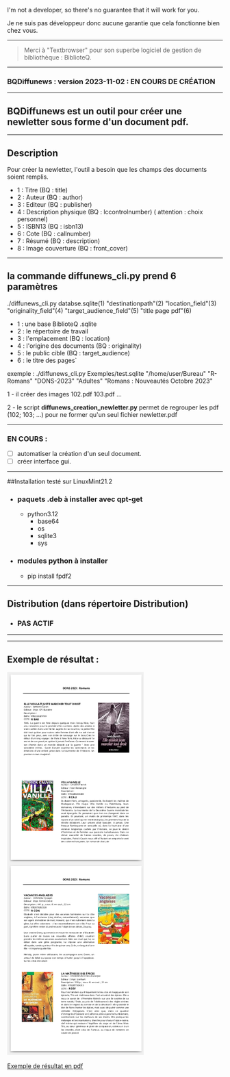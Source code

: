 I'm not a developer, so there's no guarantee that it will work for you.

Je ne suis pas développeur donc aucune garantie que cela fonctionne bien chez vous.

------------------------------------------------------------
> Merci à "Textbrowser" pour son superbe logiciel de gestion de bibliothèque : BiblioteQ.
------------------------------------------------------------
### BQDiffunews : version 2023-11-02 : EN COURS DE CRÉATION ###
------------------------------------------------------------
## BQDiffunews est un outil pour créer une newletter sous forme d'un document pdf.
------------------------------------------------------------
## Description
Pour créer la newletter, l'outil a besoin que les champs des documents soient remplis.

* 1 : Titre (BQ : title)
* 2 : Auteur (BQ : author)
* 3 : Editeur (BQ : publisher)
* 4 : Description physique (BQ : lccontrolnumber)  ( attention : choix personnel)
* 5 : ISBN13 (BQ : isbn13)
* 6 : Cote (BQ : callnumber)
* 7 : Résumé (BQ : description)
* 8 : Image couverture (BQ : front_cover)

------------------------------------------------------------

## la commande diffunews_cli.py prend 6 paramètres
./diffunews_cli.py databse.sqlite(1) "destinationpath"(2) "location_field"(3) "originality_field"(4) "target_audience_field"(5) "title page pdf"(6)

*  1 : une base BiblioteQ .sqlite
*  2 : le répertoire de travail
*  3 : l'emplacement (BQ : location)
*  4 : l'origine des documents  (BQ : originality)
*  5 : le public cible (BQ : target_audience)
*  6 : le titre des pages`

exemple :
./diffunews_cli.py Exemples/test.sqlite "/home/user/Bureau" "R-Romans" "DONS-2023" "Adultes" "Romans : Nouveautés Octobre 2023"

1 - il créer des images 102.pdf 103.pdf ...

2 - le script **diffunews_creation_newletter.py**
 permet de regrouper les pdf (102; 103; ...) pour ne former qu'un seul fichier newletter.pdf

------------------------------------------------------------
### EN COURS :
- [ ] automatiser la création d'un seul document.
- [ ] créer interface gui.
------------------------------------------------------------
##Installation testé sur LinuxMint21.2

* ### paquets .deb à installer avec qpt-get
    * python3.12
        * base64
        * os
        * sqlite3
        * sys

* ### modules python à installer
    * pip install fpdf2

------------------------------------------------------------
## Distribution (dans répertoire Distribution)
* ### PAS ACTIF
------------------------------------------------------------

------------------------------------------------------------
## Exemple de résultat :
![Texte alternatif](Exemples/exemple.png)


[Exemple de résultat en pdf](Exemples/newletter.pdf)


